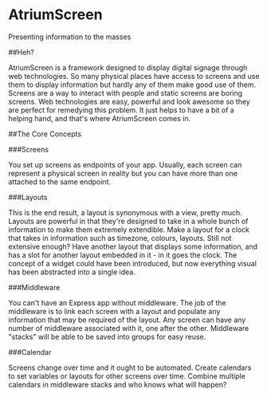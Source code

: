 # AtriumScreen

Presenting information to the masses

##Heh?

AtriumScreen is a framework designed to display digital signage through web technologies. So many physical places have access to screens and use them to display information but hardly any of them make good use of them. Screens are a way to interact with people and static screens are boring screens. Web technologies are easy, powerful and look awesome so they are perfect for remedying this problem. It just helps to have a bit of a helping hand, and that's where AtriumScreen comes in.

##The Core Concepts

###Screens

You set up screens as endpoints of your app. Usually, each screen can represent a physical screen in reality but you can have more than one attached to the same endpoint.

###Layouts

This is the end result, a layout is synonymous with a view, pretty much. Layouts are powerful in that they're designed to take in a whole bunch of information to make them extremely extendible. Make a layout for a clock that takes in information such as timezone, colours, layouts. Still not extensive enough? Have another layout that displays some information, and has a slot for another layout embedded in it - in it goes the clock. The concept of a widget could have been introduced, but now everything visual has been abstracted into a single idea.

###Middleware

You can't have an Express app without middleware. The job of the middleware is to link each screen with a layout and populate any information that may be required of the layout. Any screen can have any number of middleware associated with it, one after the other. Middleware "stacks" will be able to be saved into groups for easy reuse.

###Calendar

Screens change over time and it ought to be automated. Create calendars to set variables or layouts for other screens over time. Combine multiple calendars in middleware stacks and who knows what will happen?
